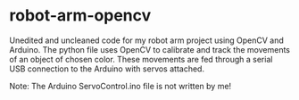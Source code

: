 # robot-arm-opencv

Unedited and uncleaned code for my robot arm project using OpenCV and Arduino. The python file uses OpenCV to calibrate and track the movements of an object of chosen color. These movements are fed through a serial USB connection to the Arduino with servos attached.

Note: The Arduino ServoControl.ino file is not written by me!

